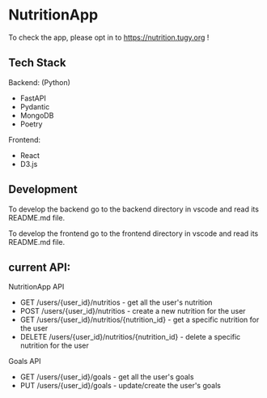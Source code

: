 # NutritionApp
To check the app, please opt in to https://nutrition.tugy.org !

## Tech Stack

Backend: (Python)
- FastAPI
- Pydantic
- MongoDB
- Poetry

Frontend:
- React
- D3.js

## Development

To develop the backend go to the backend directory in vscode and read its README.md file.

To develop the frontend go to the frontend directory in vscode and read its README.md file.

## current API:

NutritionApp API
- GET /users/{user_id}/nutritios - get all the user's nutrition
- POST /users/{user_id}/nutritios - create a new nutrition for the user
- GET /users/{user_id}/nutritios/{nutrition_id} - get a specific nutrition for the user
- DELETE /users/{user_id}/nutritios/{nutrition_id} - delete a specific nutrition for the user

Goals API
- GET /users/{user_id}/goals - get all the user's goals
- PUT /users/{user_id}/goals - update/create the user's goals
